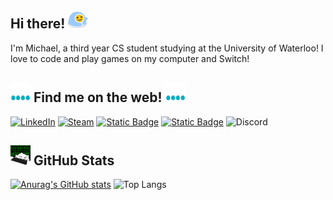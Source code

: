 ## Hi there! <img src="https://github.com/Derzz/Derzz/blob/main/Socials/comfywave_quality.gif" width="32" height="32"/>


I'm Michael, a third year CS student studying at the University of Waterloo! I love to code and play games on my computer and Switch!


## <img align="bottom" src="https://github.com/Derzz/Derzz/blob/main/Socials/internet.gif" width="32" height="32"/> Find me on the web! <img src="https://github.com/Derzz/Derzz/blob/main/Socials/internet.gif" width="32" height="32" align="bottom"/>

<a href="https://www.linkedin.com/in/michael-xie1/" target="_blank">![LinkedIn](https://img.shields.io/badge/Michael%20Xie-%20%230A66C2?style=for-the-badge&logo=LinkedIn)</a>
<a href="https://steamcommunity.com/profiles/76561198876518313" target="_blank">![Steam](https://img.shields.io/badge/Derz-%20%23000000?style=for-the-badge&logo=Steam)</a>
<a href="https://www.instagram.com/derzpie/" target="blank">![Static Badge](https://img.shields.io/badge/DerzPie-%20%23E4405F?style=for-the-badge&logo=Instagram&logoColor=white)</a>
<a href="mailto:michaelx.10@hotmail.com" target="blank">![Static Badge](https://img.shields.io/badge/email-%2317a3ff?style=for-the-badge&logo=microsoftoutlook)</a>
![Discord](https://img.shields.io/badge/derzpie-%235865F2?style=for-the-badge&logo=discord&logoColor=white)

## <img align="bottom" src="https://github.com/Derzz/Derzz/blob/main/Socials/coding.gif" width="32" height="32"/> GitHub Stats
[![Anurag's GitHub stats](https://github-readme-stats.vercel.app/api?username=derzz&show_icons=true&theme=tokyonight&hide_rank=true)](https://github.com/anuraghazra/github-readme-stats)
![Top Langs](https://github-readme-stats.vercel.app/api/top-langs/?username=derzz&layout=compact&theme=tokyonight)

